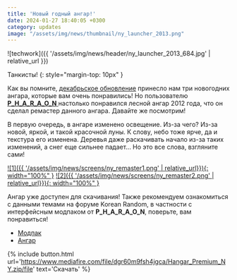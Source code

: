 ```yaml
---
title: 'Новый годный ангар!' 
date: 2024-01-27 18:40:05 +0300
category: updates
image: "/assets/img/news/thumbnail/ny_launcher_2013.png"
---
```

<p style="display: none">Для людей, которым понравился лесной новогодний ангар 2012 года есть приятная новость!</p>

![techwork]({{ '/assets/img/news/header/ny_launcher_2013_684.jpg' | relative_url }})

Танкисты!
{: style="margin-top: 10px" }

Как вы помните, [декабрьское обновление](/news/dcmbr-upd/#новогодние-ангары) принесло нам три новогодних ангара, которые вам очень понравились! Но пользователю [ ____P_H_A_R_A_O_N____ ](https://koreanrandom.com/forum/profile/20650-____p_h_a_r_a_o_n____/) настолько понравился лесной ангар 2012 года, что он сделал ремастер данного ангара. Давайте же посмотрим!

В первую очередь, в ангаре изменено освещение. Из-за чего? Из-за новой, яркой, и такой красочной луны. К слову, небо тоже ярче, да и текстура его изменена. Деревья даже раскачивать начало из-за таких изменений, а снег еще сильнее падает... Но это все слова, взгляните сами!

[![1]({{ '/assets/img/news/screens/ny_remaster1.png' | relative_url}}){: width="100%" }](/assets/img/news/screens/ny_remaster1.png)
[![2]({{ '/assets/img/news/screens/ny_remaster2.png' | relative_url}}){: width="100%" }](/assets/img/news/screens/ny_remaster2.png)

Ангар уже доступен для скачивания! Также рекомендуем ознакомиться с данными темами на форуме Korean Random, в частности с интерфейсным модпаком от ____P_H_A_R_A_O_N____, поверьте, вам понравиться!

- [Модпак](https://kr.cm/f/t/27834/)
- [Ангар](https://kr.cm/f/t/38226/c/539858/)

{% include button.html url='https://www.mediafire.com/file/dgr60m9fsh4jgca/Hangar_Premium_NY.zip/file' text='Скачать' %}